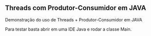 ## Threads com Produtor-Consumidor em JAVA
Demonstração do uso de Threads + Produtor-Consumidor em JAVA

Para testar basta abrir em uma IDE Java e rodar a classe Main.
